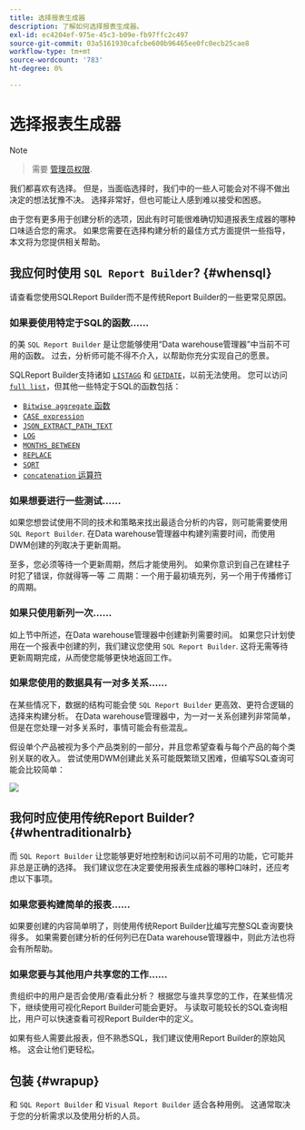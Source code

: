 ```yaml
---
title: 选择报表生成器
description: 了解如何选择报表生成器。
exl-id: ec4204ef-975e-45c3-b09e-fb97ffc2c497
source-git-commit: 03a5161930cafcbe600b96465ee0fc0ecb25cae8
workflow-type: tm+mt
source-wordcount: '783'
ht-degree: 0%

---
```


# 选择报表生成器

>[!NOTE]
>>需要 [管理员权限](../../administrator/user-management/user-management.md).


我们都喜欢有选择。 但是，当面临选择时，我们中的一些人可能会对不得不做出决定的想法犹豫不决。 选择非常好，但也可能让人感到难以接受和困惑。

由于您有更多用于创建分析的选项，因此有时可能很难确切知道报表生成器的哪种口味适合您的需求。 如果您需要在选择构建分析的最佳方式方面提供一些指导，本文将为您提供相关帮助。

## 我应何时使用 `SQL Report Builder`? {#whensql}

请查看您使用SQLReport Builder而不是传统Report Builder的一些更常见原因。

### 如果要使用特定于SQL的函数……

的美 `SQL Report Builder` 是让您能够使用“Data warehouse管理器”中当前不可用的函数。 过去，分析师可能不得不介入，以帮助你充分实现自己的愿景。

SQLReport Builder支持诸如 [`LISTAGG`](https://docs.aws.amazon.com/redshift/latest/dg/r_LISTAGG.html) 和 [`GETDATE`](https://docs.aws.amazon.com/redshift/latest/dg/r_GETDATE.html)，以前无法使用。 您可以访问 [`full list`](https://docs.aws.amazon.com/redshift/latest/dg/c_SQL_functions.html)，但其他一些特定于SQL的函数包括：

* [`Bitwise aggregate` 函数](https://docs.aws.amazon.com/redshift/latest/dg/c_bitwise_aggregate_functions.html)
* [`CASE expression`](https://docs.aws.amazon.com/redshift/latest/dg/r_CASE_function.html)
* [`JSON_EXTRACT_PATH_TEXT`](https://docs.aws.amazon.com/redshift/latest/dg/JSON_EXTRACT_PATH_TEXT.html)
* [`LOG`](https://docs.aws.amazon.com/redshift/latest/dg/r_LOG.html)
* [`MONTHS_BETWEEN`](https://docs.aws.amazon.com/redshift/latest/dg/r_MONTHS_BETWEEN_function.html)
* [`REPLACE`](https://docs.aws.amazon.com/redshift/latest/dg/r_REPLACE.html)
* [`SQRT`](https://docs.aws.amazon.com/redshift/latest/dg/r_SQRT.html)
* [`concatenation` 运算符](https://docs.aws.amazon.com/redshift/latest/dg/r_concat_op.html)

### 如果想要进行一些测试……

如果您想尝试使用不同的技术和策略来找出最适合分析的内容，则可能需要使用 `SQL Report Builder`. 在Data warehouse管理器中构建列需要时间，而使用DWM创建的列取决于更新周期。

至多，您必须等待一个更新周期，然后才能使用列。 如果你意识到自己在建柱子时犯了错误，你就得等一等 *二* 周期：一个用于最初填充列，另一个用于传播修订的周期。

### 如果只使用新列一次……

如上节中所述，在Data warehouse管理器中创建新列需要时间。 如果您只计划使用在一个报表中创建的列，我们建议您使用 `SQL Report Builder`. 这将无需等待更新周期完成，从而使您能够更快地返回工作。

### 如果您使用的数据具有一对多关系……

在某些情况下，数据的结构可能会使 `SQL Report Builder` 更高效、更符合逻辑的选择来构建分析。 在Data warehouse管理器中，为一对一关系创建列非常简单，但是在您处理一对多关系时，事情可能会有些混乱。

假设单个产品被视为多个产品类别的一部分，并且您希望查看与每个产品的每个类别关联的收入。 尝试使用DWM创建此关系可能既繁琐又困难，但编写SQL查询可能会比较简单：

![](../../assets/When_should_I_use_the_RB_2.png)

## 我何时应使用传统Report Builder? {#whentraditionalrb}

而 `SQL Report Builder` 让您能够更好地控制和访问以前不可用的功能，它可能并非总是正确的选择。 我们建议您在决定要使用报表生成器的哪种口味时，还应考虑以下事项。

### 如果您要构建简单的报表……

如果要创建的内容简单明了，则使用传统Report Builder比编写完整SQL查询要快得多。 如果需要创建分析的任何列已在Data warehouse管理器中，则此方法也将会有所帮助。

### 如果您要与其他用户共享您的工作……

贵组织中的用户是否会使用/查看此分析？ 根据您与谁共享您的工作，在某些情况下，继续使用可视化Report Builder可能会更好。 与读取可能较长的SQL查询相比，用户可以快速查看可视Report Builder中的定义。

如果有些人需要此报表，但不熟悉SQL，我们建议使用Report Builder的原始风格。 这会让他们更轻松。

## 包装 {#wrapup}

和 `SQL Report Builder` 和 `Visual Report Builder` 适合各种用例。 这通常取决于您的分析需求以及使用分析的人员。
